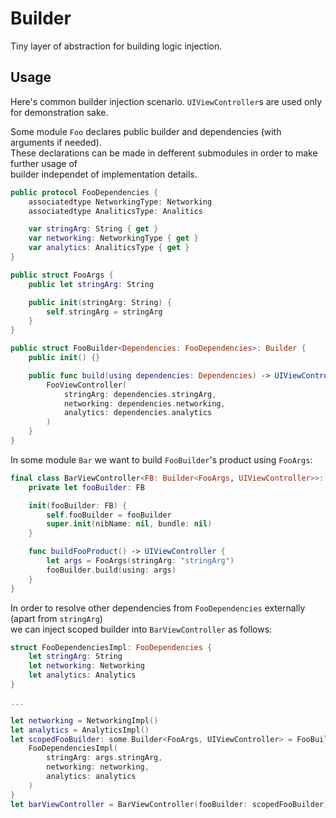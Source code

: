# Builder

Tiny layer of abstraction for building logic injection.

## Usage

Here's common builder injection scenario. `UIViewController`s are used only for demonstration sake.

Some module `Foo` declares public builder and dependencies (with arguments if needed).  
These declarations can be made in defferent submodules in order to make further usage of  
builder independet of implementation details.

```swift
public protocol FooDependencies {
    associatedtype NetworkingType: Networking
    associatedtype AnaliticsType: Analitics

    var stringArg: String { get }
    var networking: NetworkingType { get }
    var analytics: AnaliticsType { get }
}

public struct FooArgs {
    public let stringArg: String

    public init(stringArg: String) {
        self.stringArg = stringArg
    }
}
```

```swift
public struct FooBuilder<Dependencies: FooDependencies>: Builder {
    public init() {}

    public func build(using dependencies: Dependencies) -> UIViewController {
        FooViewController(
            stringArg: dependencies.stringArg,
            networking: dependencies.networking,
            analytics: dependencies.analytics
        )
    }
}
```

In some module `Bar` we want to build `FooBuilder`'s product using `FooArgs`:

```swift
final class BarViewController<FB: Builder<FooArgs, UIViewController>>: UIViewController {
    private let fooBuilder: FB

    init(fooBuilder: FB) {
        self.fooBuilder = fooBuilder
        super.init(nibName: nil, bundle: nil)
    }

    func buildFooProduct() -> UIViewController {
        let args = FooArgs(stringArg: "stringArg")
        fooBuilder.build(using: args)
    }
}
```

In order to resolve other dependencies from `FooDependencies` externally (apart from `stringArg`)  
we can inject scoped builder into `BarViewController` as follows:

```swift
struct FooDependenciesImpl: FooDependencies {
    let stringArg: String
    let networking: Networking
    let analytics: Analytics
}

...

let networking = NetworkingImpl()
let analytics = AnalyticsImpl()
let scopedFooBuilder: some Builder<FooArgs, UIViewController> = FooBuilder().scoped { args in
    FooDependenciesImpl(
        stringArg: args.stringArg,
        networking: networking,
        analytics: analytics
    )
}
let barViewController = BarViewController(fooBuilder: scopedFooBuilder)
```
